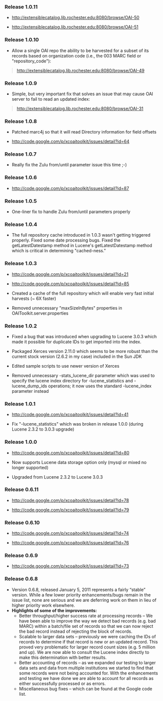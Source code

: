 ### Release 1.0.11 ###

  * http://extensiblecatalog.lib.rochester.edu:8080/browse/OAI-50

  * http://extensiblecatalog.lib.rochester.edu:8080/browse/OAI-51

### Release 1.0.10 ###

  * Allow a single OAI repo the ability to be harvested for a subset of its records based on organization code (i.e., the 003 MARC field or "repository\_code"):

> http://extensiblecatalog.lib.rochester.edu:8080/browse/OAI-49

### Release 1.0.9 ###

  * Simple, but very important fix that solves an issue that may cause OAI server to fail to read an updated index:

> http://extensiblecatalog.lib.rochester.edu:8080/browse/OAI-31

### Release 1.0.8 ###

  * Patched marc4j so that it will read Directory information for field offsets

  * http://code.google.com/p/xcoaitoolkit/issues/detail?id=64

### Release 1.0.7 ###

  * Really fix the Zulu from/until parameter issue this time ;-)

### Release 1.0.6 ###

  * http://code.google.com/p/xcoaitoolkit/issues/detail?id=87

### Release 1.0.5 ###

  * One-liner fix to handle Zulu from/until parameters properly

### Release 1.0.4 ###

  * The full repository cache introduced in 1.0.3 wasn't getting triggered properly.  Fixed some date processing bugs.  Fixed the getLatestDatestamp method in Lucene's getLatestDatestamp method which is critical in determining "cached-ness."

### Release 1.0.3 ###

  * http://code.google.com/p/xcoaitoolkit/issues/detail?id=21

  * http://code.google.com/p/xcoaitoolkit/issues/detail?id=85

  * Created a cache of the full repository which will enable very fast initial harvests (~ 6X faster)

  * Removed unnecessary "maxSizeInBytes" properties in OAIToolkit.server.properties

### Release 1.0.2 ###

  * Fixed a bug that was introduced when upgrading to Lucene 3.0.3 which made it possible for duplicate IDs to get imported into the index.

  * Packaged Xerces version 2.11.0 which seems to be more robust than the current stock version (2.6.2 in my case) included in the Sun JDK

  * Edited sample scripts to use newer version of Xerces

  * Removed unnecessary -stats\_lucene\_dir parameter which was used to specify the lucene index directory for -lucene\_statistics and -lucene\_dump\_ids operations; it now uses the standard -lucene\_index parameter instead

### Release 1.0.1 ###

  * http://code.google.com/p/xcoaitoolkit/issues/detail?id=41

  * Fix "-lucene\_statistics" which was broken in release 1.0.0 (during Lucene 2.3.2 to 3.0.3 upgrade)

### Release 1.0.0 ###

  * http://code.google.com/p/xcoaitoolkit/issues/detail?id=80

  * Now supports Lucene data storage option only (mysql or mixed no longer supported)

  * Upgraded from Lucene 2.3.2 to Lucene 3.0.3

### Release 0.6.11 ###

  * http://code.google.com/p/xcoaitoolkit/issues/detail?id=78

  * http://code.google.com/p/xcoaitoolkit/issues/detail?id=79

### Release 0.6.10 ###

  * http://code.google.com/p/xcoaitoolkit/issues/detail?id=74

  * http://code.google.com/p/xcoaitoolkit/issues/detail?id=76

### Release 0.6.9 ###

  * http://code.google.com/p/xcoaitoolkit/issues/detail?id=73

### Release 0.6.8 ###

  * Version 0.6.8, released January 5, 2011 represents a fairly “stable” version.  While a few lower priority enhancements/bugs remain in the issue list, none are serious and we are deferring work on them in lieu of higher priority work elsewhere.
  * **Highlights of some of the improvements:**
    * Better throughput/higher success rate at processing records – We have been able to improve the way we detect bad records (e.g. bad MARC) within a batch/file set of records so that we can now reject the bad record instead of rejecting the block of records.
    * Scalable to larger data sets – previously we were caching the IDs of records to determine if that record is new or an updated record.  This proved very problematic for larger record count sizes (e.g. 5 million and up).  We are now able to consult the Lucene index directly to make this determination with better results.
    * Better accounting of records – as we expanded our testing to larger data sets and data from multiple institutions we started to find that some records were not being accounted for.  With the enhancements and testing we have done we are able to account for all records as either successfully processed or as errors.
    * Miscellaneous bug fixes – which can be found at the Google code list.